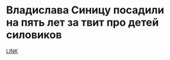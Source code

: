 # Владислава Синицу посадили на пять лет за твит про детей силовиков



[LINK](https://varlamov.ru/3580838.html)